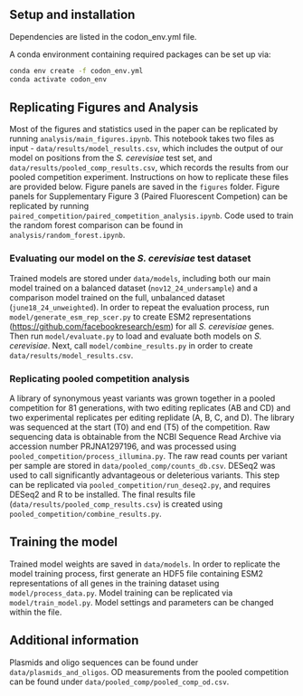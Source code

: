 ## Setup and installation
Dependencies are listed in the codon_env.yml file.

A conda environment containing required packages can be set up via:

```bash
conda env create -f codon_env.yml
conda activate codon_env
```

## Replicating Figures and Analysis
Most of the figures and statistics used in the paper can be replicated by running `analysis/main_figures.ipynb`. 
This notebook takes two files as input - `data/results/model_results.csv`, which includes the output of our model on positions from the _S. cerevisiae_ test set, and `data/results/pooled_comp_results.csv`, 
which records the results from our pooled competition experiment. Instructions on how to replicate these files are provided below.
Figure panels are saved in the `figures` folder. Figure panels for Supplementary Figure 3 (Paired Fluorescent Competion) can be replicated by running `paired_competition/paired_competition_analysis.ipynb`.
Code used to train the random forest comparison can be found in `analysis/random_forest.ipynb`.

### Evaluating our model on the _S. cerevisiae_ test dataset
Trained models are stored under `data/models`, including both our main model trained on a balanced dataset (`nov12_24_undersample`) and a comparison model trained on the full, unbalanced dataset (`june18_24_unweighted`).
In order to repeat the evaluation process, run `model/generate_esm_rep_scer.py` to create ESM2 representations (https://github.com/facebookresearch/esm) for all _S. cerevisiae_ genes. 
Then run `model/evaluate.py` to load and evaluate both models on _S. cerevisiae_. Next, call `model/combine_results.py` in order to create `data/results/model_results.csv`. 

### Replicating pooled competition analysis
A library of synonymous yeast variants was grown together in a pooled competition for 81 generations, with two editing replicates (AB and CD) and two experimental replicates per editing replidate (A, B, C, and D). The library was sequenced at the start (T0) and end (T5) of the competition. Raw sequencing data is obtainable from the NCBI Sequence Read Archive via accession number PRJNA1297196, and was processed using `pooled_competition/process_illumina.py`. The raw read counts per variant per sample are stored in `data/pooled_comp/counts_db.csv`.
DESeq2 was used to call significantly advantageous or deleterious variants. This step can be replicated via `pooled_competition/run_deseq2.py`, and requires DESeq2 and R to be installed.
The final results file (`data/results/pooled_comp_results.csv`) is created using `pooled_competition/combine_results.py`.

## Training the model
Trained model weights are saved in `data/models`. In order to replicate the model training process, first generate an HDF5 file containing ESM2 representations of all genes in the training dataset using `model/process_data.py`. 
Model training can be replicated via `model/train_model.py`. Model settings and parameters can be changed within the file. 

## Additional information
Plasmids and oligo sequences can be found under `data/plasmids_and_oligos`. OD measurements from the pooled competition can be found under `data/pooled_comp/pooled_comp_od.csv`.


